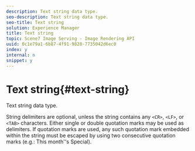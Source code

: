 ```yaml
---
description: Text string data type.
seo-description: Text string data type.
seo-title: Text string
solution: Experience Manager
title: Text string
topic: Scene7 Image Serving - Image Rendering API
uuid: 0c1e79a1-6b87-4f91-9828-7735042d6ec0
index: y
internal: n
snippet: y
---
```


# Text string{#text-string}

Text string data type.

 String delimiters are optional, unless the string contains any `<CR>`, `<LF>`, or `<TAB>` characters. Either single or double quotation marks may be used as delimiters. If quotation marks are used, any such quotation mark embedded within the string must be escaped by using two consecutive quotation marks (e.g.: This month''s Special). 